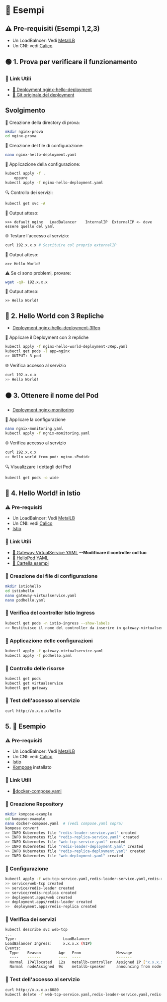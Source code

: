 # 📂 Esempi
## ⚠️ Pre-requisiti (Esempi 1,2,3)
- Un LoadBalncer: Vedi [MetalLB](../MetalLB)
- Un CNI: vedi [Calico](../Calico)

## 🟢 1. Prova per verificare il funzionamento
### 📌 Link Utili
- [🔗 Deployment nginx-hello-deployment](../Esempi/ngnix-prova/nginx-hello-deployment.yaml)
- [🔗 Git originale del deployment](https://gist.githubusercontent.com/sdenel/1bd2c8b5975393ababbcff9b57784e82/raw/f1b885349ba17cb2a81ca3899acc86c6ad150eb1/nginx-hello-world-deployment.yaml)

## Svolgimento

📁 Creazione della directory di prova:
```bash
mkdir nginx-prova
cd nginx-prova
```
📝 Creazione del file di configurazione:
```bash
nano nginx-hello-deployment.yaml
```
🚀 Applicazione della configurazione:
```bash
kubectl apply -f .
    oppure
kubectl apply -f nginx-hello-deployment.yaml
```
🔍 Controllo dei servizi:
```bash
kubectl get svc -A
```
📌 Output atteso:
```
>>> default nginx   LoadBalancer    InternalIP  ExternalIP <- deve essere quello del yaml
```
🌐 Testare l'accesso al servizio:
```bash
curl 192.x.x.x # Sostituire col proprio externalIP
```
📌 Output atteso:
```
>>> Hello World!
```
⚠️ Se ci sono problemi, provare:
```bash
wget -qO- 192.x.x.x
```

📌  Output atteso:
```
>> Hello World!
```

## 🔵 2. Hello World con 3 Repliche
- [Deployment nginx-hello-deployment-3Rep](Esempi/ngnix-prova/nginx-hello-deployment-3Rep.yaml)

📌 Applicare il Deployment con 3 repliche
```bash
kubectl apply -f nginx-hello-world-deployment-3Rep.yaml
kubectl get pods -l app=nginx
>> OUTPUT: 3 pod
```
🌐 Verifica accesso al servizio
```bash
curl 192.x.x.x
>> Hello World!
```

## 🟠 3. Ottenere il nome del Pod
- [Deployment nginx-monitoring](Esempi/ngnix-prova/nginx-monitoring.yaml)

📝 Applicare la configurazione
```bash
nano ngnix-monitoring.yaml
kubectl apply -f ngnix-monitoring.yaml
```
🌐 Verifica accesso al servizio
```bash
curl 192.x.x.x
>> Hello world from pod: nginx-<Podid>
```
🔍 Visualizzare i dettagli dei Pod
```bash
kubectl get pods -o wide
```

## 🚀 4. Hello World! in Istio

### ⚠️ Pre-requisiti
- Un LoadBalncer: Vedi [MetalLB](../MetalLB)
- Un CNI: vedi [Calico](../Calico)
- [Istio](../Istio)

### 📌 Link Utili

- [🔗 Gateway VirtualService YAML](https://github.com/istio/istio/blob/master/samples/helloworld/helloworld-gateway.yaml) **--Modificare il controller col tuo**
- [🔗 HelloPod YAML](https://github.com/istio/istio/blob/master/samples/helloworld/helloworld.yaml)
- [🔗 Cartella esempi](../Esempi/Istio-Esempi)  

### 📌 Creazione dei file di configurazione  
```bash
mkdir istiohello
cd istiohello
nano gateway-virtualservice.yaml
nano podhello.yaml
```

### 📌 Verifica del controller Istio Ingress
```bash
kubectl get pods -n istio-ingress --show-labels
>> Restituisce il nome del controller da inserire in gateway-virtualservice.yaml
```

### 📌 Applicazione delle configurazioni
```bash
kubectl apply -f gateway-virtualservice.yaml
kubectl apply -f podhello.yaml
```

### 📌 Controllo delle risorse
```bash
kubectl get pods
kubectl get virtualservice
kubectl get gateway
```

### 📌 Test dell'accesso al servizio
```bash
curl http://x.x.x.x/hello
```

## 5. 🔹 Esempio
### ⚠️ Pre-requisiti
- Un LoadBalncer: Vedi [MetalLB](../MetalLB)
- Un CNI: vedi [Calico](../Calico)
- [Istio](../Istio)
- [Kompose](../S4T) installato

### 📌 Link Utili
- [🔗docker-compose.yaml](../Esempi/kompose/docker-compose.yaml)
### 📌 Creazione Repository
```bash
mkdir kompose-example
cd kompose-example
nano docker-compose.yaml  # (vedi compose.yaml sopra)
kompose convert
>> INFO Kubernetes file "redis-leader-service.yaml" created
>> INFO Kubernetes file "redis-replica-service.yaml" created
>> INFO Kubernetes file "web-tcp-service.yaml" created
>> INFO Kubernetes file "redis-leader-deployment.yaml" created
>> INFO Kubernetes file "redis-replica-deployment.yaml" created
>> INFO Kubernetes file "web-deployment.yaml" created
```
### 📌 Configurazione
```bash
kubectl apply -f web-tcp-service.yaml,redis-leader-service.yaml,redis-replica-service.yaml,web-deployment.yaml,redis-leader-deployment.yaml,redis-replica-deployment.yaml
>> service/web-tcp created
>> service/redis-leader created
>> service/redis-replica created
>> deployment.apps/web created
>> deployment.apps/redis-leader created
>>  deployment.apps/redis-replica created
```
### 📌 Verifica dei servizi
```bash
kubectl describe svc web-tcp
...
Type:                     LoadBalancer
LoadBalancer Ingress:     x.x.x.x (VIP)
Events:
  Type    Reason        Age   From                Message
  ----    ------        ----  ----                -------
  Normal  IPAllocated   12s   metallb-controller  Assigned IP ["x.x.x.x"]
  Normal  nodeAssigned  9s    metallb-speaker     announcing from node "ubuntuworker" with protocol "layer2"
```
### 📌 Test dell'accesso al servizio
```bash
curl http://x.x.x.x:8080
kubectl delete -f web-tcp-service.yaml,redis-leader-service.yaml,redis-replica-service.yaml,web-deployment.yaml,redis-leader-deployment.yaml,redis-replica-deployment.yaml
```


